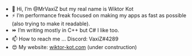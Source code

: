 - 👋 Hi, I’m @MrVaxiZ but my real name is Wiktor Kot                                                                                                                                                                                                                                                                                                                                                              
- ⚡  I’m performance freak focused on making my apps as fast as possible (also trying to make it readable).
- ⏩ I’m writing mostly in C++ but C# I like too.
- 📫 How to reach me ... Discord: VaxiZ#4289 
- :heart_eyes: My website: [wiktor-kot.com](https://wiktor-kot.com/) (under construction)
